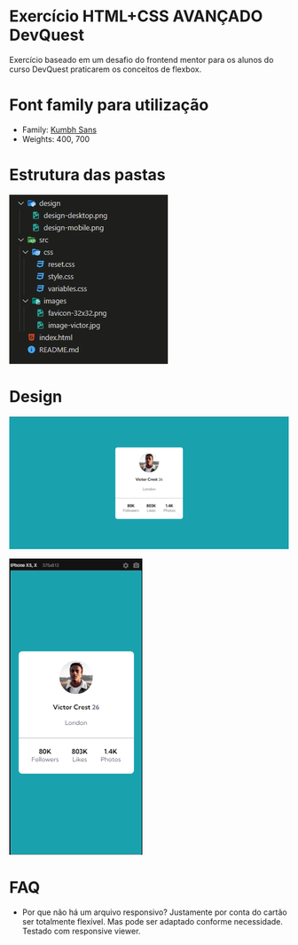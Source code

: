 # Exercício HTML+CSS AVANÇADO DevQuest

Exercício baseado em um desafio do frontend mentor para os alunos do curso DevQuest praticarem os conceitos de flexbox.

# Font family para utilização

- Family: [Kumbh Sans](https://fonts.google.com/specimen/Kumbh+Sans)
- Weights: 400, 700

# Estrutura das pastas

![estrutura das pastas](./design/estrutura-de-pastas.png)

# Design

![design esperado para desktop](./design/design-desktop.png)


![design esperado para mobile](./design/design-mobile.png)

# FAQ
- Por que não há um arquivo responsivo? 
Justamente por conta do cartão ser totalmente flexível. Mas pode ser adaptado conforme necessidade. Testado com responsive viewer.